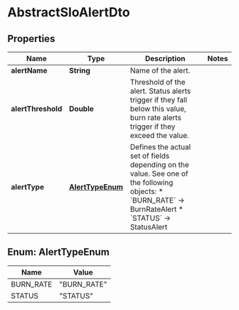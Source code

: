 

# AbstractSloAlertDto


## Properties

| Name | Type | Description | Notes |
|------------ | ------------- | ------------- | -------------|
|**alertName** | **String** | Name of the alert. |  |
|**alertThreshold** | **Double** | Threshold of the alert. Status alerts trigger if they fall below this value, burn rate alerts trigger if they exceed the value. |  |
|**alertType** | [**AlertTypeEnum**](#AlertTypeEnum) | Defines the actual set of fields depending on the value. See one of the following objects:   * &#x60;BURN_RATE&#x60; -&gt; BurnRateAlert  * &#x60;STATUS&#x60; -&gt; StatusAlert   |  |



## Enum: AlertTypeEnum

| Name | Value |
|---- | -----|
| BURN_RATE | &quot;BURN_RATE&quot; |
| STATUS | &quot;STATUS&quot; |




